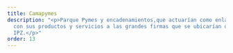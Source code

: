 ```yaml
---
title: Camapymes
description: "<p>Parque Pymes y encadenamientos,que actuarían como enlazadoras y suplidoras
  con sus productos y servicios a las grandes firmas que se ubicarían dentro de la
  IPZ.</p>"
order: 13
---
```


